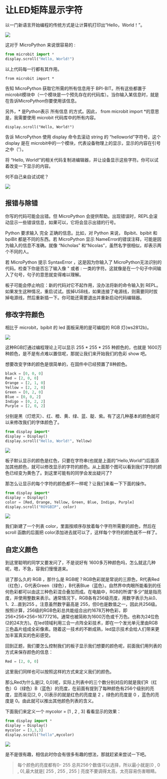 让LED矩阵显示字符
=============

以一门新语言开始编程的传统方式是让计算机打印出“Hello，World！”。

![](../assets/micropython/images/scroll-hello.gif)

这对于 MicroPython 来说很容易的 :

```python
from microbit import *
display.scroll("Hello, World!")
```

以上代码每一行都有其作用。

` from microbit import * `

告知 MicroPython 获取它所需的所有信息用于 BPI-BIT。所有这些都置于microbit模块中（一个模块是一个预先存在的代码库）。当你输入某信息时，就是在告诉MicroPython你要使用该信息。

另外，\* 是Python表示 所有信息 的方式。因此， from microbit import \*的意思是，我需要使用 microbit 代码库中的所有内容。

` display.scroll("Hello, World!") `

告诉 MicroPython 使用 display 命令去滚动 string 的 “helloworld”字符号，这个 display 是在 microbit中的一个模块，代表设备物理上的显示，显示的内容在引号之中（'）。

将 “Hello, World!”的相关代码复制进编辑器，并让设备显示这些字符。你可以试着改变一下显示的内容。

何不自己亲自试试呢？

![](../assets/micropython/images/scroll.gif)

报错与除错
------------

你写的代码可能会出错。但 MicroPython 会提供帮助。出现错误时，REPL会滚动显示一些错误信息，如果可以，它将会显示出错的行号。

Python 要求输入 完全 正确的信息。比如，对 Python 来说， Bpibit、bpibit 和 bpiBit 都是不同的东西。若 MicroPython 显示 NameError的错误注释，可能是因为输入的信息不准确。就像 “Nicholas” 和“Nicolas”，虽然名字很相似，却表示两个不同的人。

若 MicroPython 提示 SyntaxError ，这是因为你输入了 MicroPython无法识别的代码。检查下你是否忘了输入像 " 或者 : 一类的字符。这就像是在一个句子中间输入了句号，句子的意思就变得难以理解。

板子可能会停止响应：新的代码对它不起作用，没办法将新的命令输入到 REPL。如果发生这种情况，重启试试。拔掉USB线，如果连接了电源线，则需要同时拔掉电源线，然后重新插一下。你可能还需要退出并重新启动代码编辑器。

修改字符颜色
------------

相比于 microbit，bpibit 的 led 面板采用的是可编程的 RGB 灯(ws2812b)。

![](../assets/micropython/images/ws2812.png)

这种RGB灯通过编程理论上可以显示 255 \* 255 \* 255 种颜色的，也就是 1600万种颜色，是不是有点难以置信呢，那就让我们来开始我们的色彩 show 吧。

想要改变字体的颜色是很简单的，在固件中已经预置了8种颜色。

```python
black = [0, 0, 0]
Red = [2, 0, 0]
Orange = [2, 1, 0]
Yellow = [2, 2, 0]
Green = [0, 2, 0]
Blue = [0, 0, 2]
Indigo = [0, 2, 2]
Purple = [2, 0, 2]
```

分别是黑（灯熄灭）、红、橙、黄、绿、蓝、靛、紫。有了这几种基本的颜色就可以来修改我们的字体颜色了。

```python
from display import*
display = Display()
display.scroll("Hello, World!", Yellow)
```

![](../assets/micropython/images/yellow.gif)

板子默认显示的颜色是红色，只要在字符串(也就是上面的“Hello,World!”)后面添加其他颜色，就可以修改显示的字符的颜色。从上面那个图可以看到我们字符的颜色已经变为黄色了。到这里可能有的同学会发出疑问了?

那怎么让显示的每个字符的颜色都不一样呢？让我们来看一下下面的操作。

```python
from display import*
display = Display()
color = [Red, Orange, Yellow, Green, Blue, Indigo, Purple]
display.scroll("ROYGBIP", color)
```

![](../assets/micropython/images/color.gif)

我们新建了一个列表 color，里面按顺序存放着每个字符所需要的颜色，然后在scroll 函数的后面把 color添加进去就可以了，这样每个字符的颜色就不一样了。

自定义颜色
----------

到这里聪明的同学又要发问了，不是说好有 1600多万种颜色吗，怎么就这几种呢，嗯，不急，容我们慢慢道来。

说了那么久的 RGB ，那什么是 RGB呢？RGB色彩就是常说的三原色，R代表Red（红色），G代表Green（绿色），B代表Blue（蓝色）。自然界中肉眼所能看到的任何色彩都可以由这三种色彩混合叠加而成。在电脑中，RGB的所谓“多少”就是指亮度，并使用整数来表示。通常情况下，RGB各有256级亮度，用数字表示为从0、1、2…直到255 。注意虽然数字最高是 255，但0也是数值之一，因此共256级。按照计算，256级的RGB色彩总共能组合出约1678万种色彩，即256×256×256=16777216。通常也被简称为1600万色或千万色。也称为24位色(2的24次方)。在led领域利用三合一点阵全彩技术，即在一个发光单元里由RGB三色晶片组成全彩像素。随着这一技术的不断成熟，led显示技术会给人们带来更加丰富真实的色彩感受。

回到正题，我们要怎么控制我们的板子显示我们想要的颜色呢，前面我们用列表的方式来保存颜色的信息：

```python
Red = [2, 0, 0]
```

这里我们同样也可以按照这样的方式来定义我们的颜色。

那么Red为什么是[2, 0,0]呢，实际上列表中的三个数分别对应的就是我们R（红色）G（绿色）B（蓝色）的亮度，在前面有提到了每种颜色有256个级别的亮度，显而易见[2,
0 , 0]表示的就是红色的亮度是 2 ，绿色的亮度是 0 ，蓝色的亮度是 0。由此就可以推出其他颜色列表的含义。

下面我们来定义一个 mycolor = [1 , 2 , 3] 看看显示的效果：

```python
from display import *
display = Display()
mycolor = [3,3,3]
display.scroll("hello",mycolor)
```

![](../assets/micropython/images/mycolor.gif)

是不是很有趣，相信此时你会有很多有趣的想法，那就赶紧来尝试一下吧。

> 每个颜色的亮度都有0- 255 总共256个数值可以选择，所以最小就是[0 , 0 , 0],最大就是[ 255 , 255 , 255 ] 亮度不要调得太高，太亮容易伤害眼睛。
